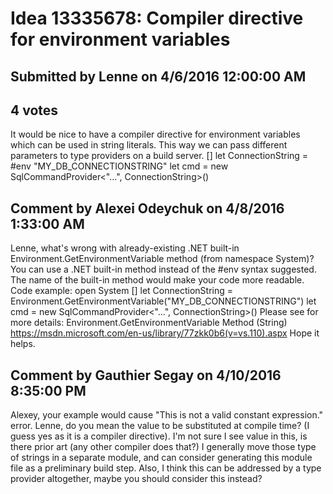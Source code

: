 # Idea 13335678: Compiler directive for environment variables

## Submitted by Lenne on 4/6/2016 12:00:00 AM

## 4 votes

It would be nice to have a compiler directive for environment variables which can be used in string literals.
This way we can pass different parameters to type providers on a build server.
[<Literal>]
let ConnectionString = #env "MY_DB_CONNECTIONSTRING"
let cmd = new SqlCommandProvider<"...", ConnectionString>()


## Comment by Alexei Odeychuk on 4/8/2016 1:33:00 AM

Lenne, what's wrong with already-existing .NET built-in Environment.GetEnvironmentVariable method (from namespace System)?
You can use a .NET built-in method instead of the #env syntax suggested. The name of the built-in method would make your code more readable.
Code example:
open System
[<Literal>]
let ConnectionString = Environment.GetEnvironmentVariable("MY_DB_CONNECTIONSTRING")
let cmd = new SqlCommandProvider<"...", ConnectionString>()
Please see for more details:
Environment.GetEnvironmentVariable Method (String)
https://msdn.microsoft.com/en-us/library/77zkk0b6(v=vs.110).aspx
Hope it helps.

## Comment by Gauthier Segay on 4/10/2016 8:35:00 PM

Alexey, your example would cause "This is not a valid constant expression." error.
Lenne, do you mean the value to be substituted at compile time? (I guess yes as it is a compiler directive).
I'm not sure I see value in this, is there prior art (any other compiler does that?)
I generally move those type of strings in a separate module, and can consider generating this module file as a preliminary build step.
Also, I think this can be addressed by a type provider altogether, maybe you should consider this instead?
